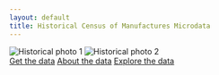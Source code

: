 ```yaml
---
layout: default
title: Historical Census of Manufactures Microdata
---
```


<div class="image-container">
  <img src="/CMF_data/assets/images/Belchers.jpg" alt="Historical photo 1">
  <img src="/CMF_data/assets/images/belchers_sheet.png" alt="Historical photo 2">
</div>

<div class="button-container">
  <a href="get-data.html">Get the data</a>
  <a href="about.html">About the data</a>
  <a href="explore.html">Explore the data</a>
</div>
